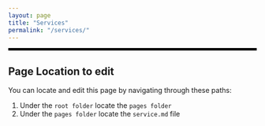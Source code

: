 ```yaml
---
layout: page
title: "Services"
permalink: "/services/"
---
```


<hr style="border: 2px solid black">


## Page Location to edit
 
You can locate and edit this page by navigating through these paths:

1. Under the `root folder` locate the `pages folder`
2. Under the `pages folder` locate the `service.md` file